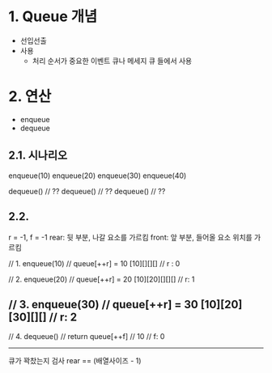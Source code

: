 # 1. Queue 개념

- 선입선출
- 사용
  - 처리 순서가 중요한 이벤트 큐나 메세지 큐 들에서 사용

# 2. 연산

- enqueue
- dequeue

## 2.1. 시나리오

enqueue(10)
enqueue(20)
enqueue(30)
enqueue(40)

dequeue()   //  ??
dequeue()   //  ?? 
dequeue()   //  ??

## 2.2.

r = -1, f = -1
rear: 뒷 부분, 나갈 요소를 가르킴
front: 앞 부분, 들어올 요소 위치를 가르킴

// 1. enqueue(10)
// queue[++r] = 10
[10][][][]
// r : 0

// 2. enqueue(20)
// queue[++r] = 20
[10][20][][][]
// r: 1

// 3. enqueue(30)
// queue[++r] = 30
[10][20][30][][]
// r: 2
--------------------
// 4. dequeue()
// return queue[++f]    // 10
// f: 0

----------------
큐가 꽉찼는지 검사
rear == (배열사이즈 - 1)